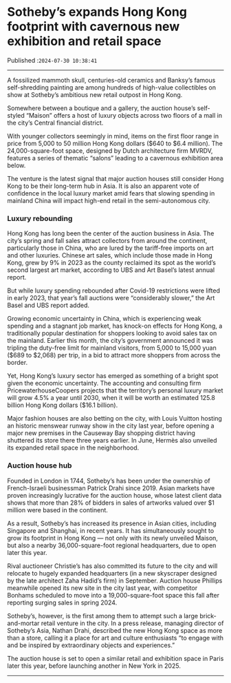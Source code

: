 # Sotheby’s expands Hong Kong footprint with cavernous new exhibition and retail space

Published :`2024-07-30 10:38:41`

---

A fossilized mammoth skull, centuries-old ceramics and Banksy’s famous self-shredding painting are among hundreds of high-value collectibles on show at Sotheby’s ambitious new retail outpost in Hong Kong.

Somewhere between a boutique and a gallery, the auction house’s self-styled “Maison” offers a host of luxury objects across two floors of a mall in the city’s Central financial district.

With younger collectors seemingly in mind, items on the first floor range in price from 5,000 to 50 million Hong Kong dollars ($640 to $6.4 million). The 24,000-square-foot space, designed by Dutch architecture firm MVRDV, features a series of thematic “salons” leading to a cavernous exhibition area below.

The venture is the latest signal that major auction houses still consider Hong Kong to be their long-term hub in Asia. It is also an apparent vote of confidence in the local luxury market amid fears that slowing spending in mainland China will impact high-end retail in the semi-autonomous city.

### Luxury rebounding

Hong Kong has long been the center of the auction business in Asia. The city’s spring and fall sales attract collectors from around the continent, particularly those in China, who are lured by the tariff-free imports on art and other luxuries. Chinese art sales, which include those made in Hong Kong, grew by 9% in 2023 as the county reclaimed its spot as the world’s second largest art market, according to UBS and Art Basel’s latest annual report.

But while luxury spending rebounded after Covid-19 restrictions were lifted in early 2023, that year’s fall auctions were “considerably slower,” the Art Basel and UBS report added.

Growing economic uncertainty in China, which is experiencing weak spending and a stagnant job market, has knock-on effects for Hong Kong, a traditionally popular destination for shoppers looking to avoid sales tax on the mainland. Earlier this month, the city’s government announced it was tripling the duty-free limit for mainland visitors, from 5,000 to 15,000 yuan ($689 to $2,068) per trip, in a bid to attract more shoppers from across the border.

Yet, Hong Kong’s luxury sector has emerged as something of a bright spot given the economic uncertainty. The accounting and consulting firm PricewaterhouseCoopers projects that the territory’s personal luxury market will grow 4.5% a year until 2030, when it will be worth an estimated 125.8 billion Hong Kong dollars ($16.1 billion).

Major fashion houses are also betting on the city, with Louis Vuitton hosting an historic menswear runway show in the city last year, before opening a major new premises in the Causeway Bay shopping district having shuttered its store there three years earlier. In June, Hermès also unveiled its expanded retail space in the neighborhood.

### Auction house hub

Founded in London in 1744, Sotheby’s has been under the ownership of French-Israeli businessman Patrick Drahi since 2019. Asian markets have proven increasingly lucrative for the auction house, whose latest client data shows that more than 28% of bidders in sales of artworks valued over $1 million were based in the continent.

As a result, Sotheby’s has increased its presence in Asian cities, including Singapore and Shanghai, in recent years. It has simultaneously sought to grow its footprint in Hong Kong — not only with its newly unveiled Maison, but also a nearby 36,000-square-foot regional headquarters, due to open later this year.

Rival auctioneer Christie’s has also committed its future to the city and will relocate to hugely expanded headquarters (in a new skyscraper designed by the late architect Zaha Hadid’s firm) in September. Auction house Phillips meanwhile opened its new site in the city last year, with competitor Bonhams scheduled to move into a 19,000-square-foot space this fall after reporting surging sales in spring 2024.

Sotheby’s, however, is the first among them to attempt such a large brick-and-mortar retail venture in the city. In a press release, managing director of Sotheby’s Asia, Nathan Drahi, described the new Hong Kong space as more than a store, calling it a place for art and culture enthusiasts “to engage with and be inspired by extraordinary objects and experiences.”

The auction house is set to open a similar retail and exhibition space in Paris later this year, before launching another in New York in 2025.

---

